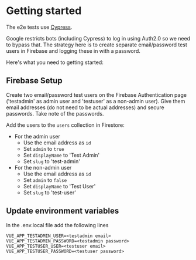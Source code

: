 # Getting started

The e2e tests use [Cypress](https://www.cypress.io/).

Google restricts bots (including Cypress) to log in using Auth2.0 so we need to bypass that. The strategy here is to create separate email/password test users in Firebase and logging these in with a password.

Here's what you need to getting started:

## Firebase Setup

Create two email/password test users on the Firebase Authentication page ('testadmin' as admin user and 'testuser' as a non-admin user). Give them email addresses (do not need to be actual addresses) and secure passwords. Take note of the passwords.

Add the users to the `users` collection in Firestore:

- For the admin user
  - Use the email address as `id`
  - Set `admin` to `true`
  - Set `displayName` to 'Test Admin'
  - Set `slug` to 'test-admin'
- For the non-admin user
  - Use the email address as `id`
  - Set `admin` to `false`
  - Set `displayName` to 'Test User'
  - Set `slug` to 'test-user'

## Update environment variables

In the .env.local file add the following lines

```
VUE_APP_TESTADMIN_USER=<testadmin email>
VUE_APP_TESTADMIN_PASSWORD=<testadmin password>
VUE_APP_TESTUSER_USER=<testuser email>
VUE_APP_TESTUSER_PASSWORD=<testuser password>
```
